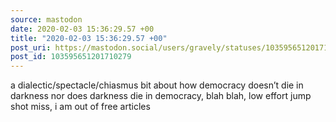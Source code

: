 ```yaml
---
source: mastodon
date: 2020-02-03 15:36:29.57 +00
title: "2020-02-03 15:36:29.57 +00"
post_uri: https://mastodon.social/users/gravely/statuses/103595651201710279
post_id: 103595651201710279
---
```

a dialectic/spectacle/chiasmus bit about how democracy doesn’t die in darkness nor does darkness die in democracy, blah blah, low effort jump shot miss, i am out of free articles


